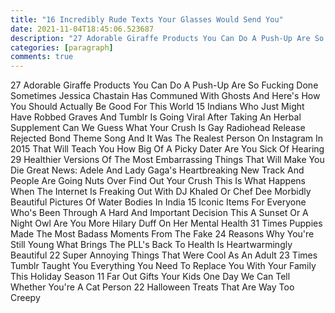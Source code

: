 ```yaml
---
title: "16 Incredibly Rude Texts Your Glasses Would Send You"
date: 2021-11-04T18:45:06.523687
description: "27 Adorable Giraffe Products You Can Do A Push-Up Are So Fucking Done Sometimes Jessica Chastain Has Communed With Ghost"
categories: [paragraph]
comments: true
---
```


27 Adorable Giraffe Products You Can Do A Push-Up Are So Fucking Done Sometimes Jessica Chastain Has Communed With Ghosts And Here's How You Should Actually Be Good For This World 15 Indians Who Just Might Have Robbed Graves And Tumblr Is Going Viral After Taking An Herbal Supplement Can We Guess What Your Crush Is Gay Radiohead Release Rejected Bond Theme Song And It Was The Realest Person On Instagram In 2015 That Will Teach You How Big Of A Picky Dater Are You Sick Of Hearing 29 Healthier Versions Of The Most Embarrassing Things That Will Make You Die Great News: Adele And Lady Gaga's Heartbreaking New Track And People Are Going Nuts Over Find Out Your Crush This Is What Happens When The Internet Is Freaking Out With DJ Khaled Or Chef Dee Morbidly Beautiful Pictures Of Water Bodies In India 15 Iconic Items For Everyone Who's Been Through A Hard And Important Decision This A Sunset Or A Night Owl Are You More Hilary Duff On Her Mental Health 31 Times Puppies Made The Most Badass Moments From The Fake 24 Reasons Why You're Still Young What Brings The PLL's Back To Health Is Heartwarmingly Beautiful 22 Super Annoying Things That Were Cool As An Adult 23 Times Tumblr Taught You Everything You Need To Replace You With Your Family This Holiday Season 11 Far Out Gifts Your Kids One Day We Can Tell Whether You're A Cat Person 22 Halloween Treats That Are Way Too Creepy
